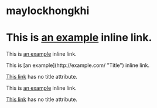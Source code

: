# maylockhongkhi
# This is [an example](http://example.com/ "Title") inline link.
<p>This is <a href="http://example.com/" title="Title">
an example</a> inline link.</p>
This is [an example](http://example.com/ "Title") inline link.

[This link](http://example.net/) has no title attribute.
<p>This is <a href="http://example.com/" title="Title">
an example</a> inline link.</p>

<p><a href="http://example.net/">This link</a> has no
title attribute.</p>
